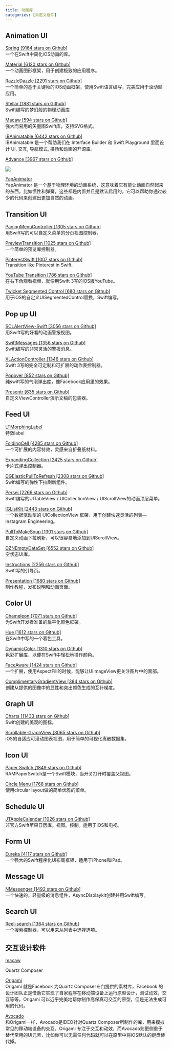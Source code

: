 ```yaml
---
title: 动画库
categories: [自定义组件]
---
```




## Animation UI
[Spring [9164 stars on Github]](https://github.com/MengTo/Spring)  
一个在Swift中简化iOS动画的库。

[Material [6120 stars on Github]](https://github.com/CosmicMind/Material)  
一个动画图形框架，用于创建极致的应用程序。

[RazzleDazzle [2291 stars on Github]](https://github.com/IFTTT/RazzleDazzle)  
一个简单的基于关键帧的iOS动画框架，使用Swift语言编写，完美应用于滚动型应用。

[Stellar [1881 stars on Github]](https://github.com/AugustRush/Stellar)  
Swift编写的梦幻般的物理动画库

[Macaw [594 stars on Github]](https://github.com/exyte/Macaw)  
强大而易用的矢量图Swift库，支持SVG格式。

[IBAnimatable [6442 stars on Github]](https://github.com/IBAnimatable/IBAnimatable)  
IBAnimatable 是一个帮助我们在 Interface Builder 和 Swift Playground 里面设计 UI, 交互, 导航模式, 换场和动画的开源库。

[Advance [3967 stars on Github]](https://github.com/storehouse/Advance)

![](https://github.com/storehouse/Advance/raw/master/Assets/logo.gif)

[YapAnimator](https://github.com/yapstudios/YapAnimator)  
YapAnimator 是一个基于物理环境的动画系统，这意味着它有能让动画自然起来的东西，比如惯性和弹簧，这些都是内置并且是默认启用的。它可以帮助你通过较少的代码来创建出更加自然的动画。


## Transition UI

[PagingMenuController [1305 stars on Github]](https://github.com/kitasuke/PagingMenuController)  
用Swift写的可以自定义菜单的分页视图控制器。

[PreviewTransition [1025 stars on Github]](https://github.com/Ramotion/preview-transition)  
一个简单的预览库控制器。

[PinterestSwift [1007 stars on Github]](https://github.com/demonnico/PinterestSwift)  
Transition like Pinterest in Swift.

[YouTube Transition [786 stars on Github]](https://github.com/aslanyanhaik/youtube-iOS)  
在右下角观看视频，就像用Swift 3写的iOS版YouTube。

[Twicket Segmented Control [680 stars on Github]](https://github.com/twicketapp/TwicketSegmentedControl)  
用于iOS的自定义UISegmentedControl替换，Swift编写。

## Pop up UI
[SCLAlertView-Swift [3056 stars on Github]](https://github.com/vikmeup/SCLAlertView-Swift)  
用Swift写的好看的动画警报视图。

[SwiftMessages [1356 stars on Github]](https://github.com/SwiftKickMobile/SwiftMessages)  
Swift编写的非常灵活的警报消息。

[XLActionController [1346 stars on Github]](https://github.com/xmartlabs/XLActionController)  
Swift 3写的完全可定制和可扩展的动作表控制器。

[Popover [852 stars on Github]](https://github.com/corin8823/Popover)  
纯swift写的气泡弹出库，像Facebook应用里的效果。

[ Presentr [635 stars on Github]](https://github.com/IcaliaLabs/Presentr)  
自定义ViewController演示文稿的包装器。

## Feed UI

[LTMorphingLabel](https://github.com/lexrus/LTMorphingLabel)  
特效label

[FoldingCell [4285 stars on Github]](https://github.com/Ramotion/folding-cell)  
一个可扩展的内容特效，灵感来自折叠纸材料。

[ExpandingCollection [2425 stars on Github]](https://github.com/Ramotion/expanding-collection)  
卡片式弹出控制器。

[DGElasticPullToRefresh [2308 stars on Github]]()  
Swift编写的弹性下拉刷新组件。

[Persei [2269 stars on Github]](https://github.com/Yalantis/Persei)  
Swift编写的UITableView / UICollectionView / UIScrollView的动画顶层菜单。

[IGListKit [2443 stars on Github]](https://github.com/Instagram/IGListKit)  
一个数据驱动型的 UICollectionView 框架，用于创建快速灵活的列表—Instagram Engineering。

[PullToMakeSoup [1301 stars on Github]](https://github.com/Yalantis/PullToMakeSoup)  
自定义动画下拉刷新，可以很容易地添加到UIScrollView。

[DZNEmptyDataSet [6552 stars on Github]](https://github.com/dzenbot/DZNEmptyDataSet)  
空状态UI库。

[Instructions [2256 stars on Github]](https://github.com/ephread/Instructions)  
Swift写的引导页。

[Presentation [1680 stars on Github]](https://github.com/hyperoslo/Presentation)  
制作教程，发布说明和动画页面。

## Color UI
[Chameleon [7071 stars on Github]](https://github.com/ViccAlexander/Chameleon)   
为Swift开发者准备的扁平化颜色框架。

[ Hue [1612 stars on Github]](https://github.com/hyperoslo/Hue)  
在Swift中写的一个着色工具。

[DynamicColor [1310 stars on Github]](https://github.com/yannickl/DynamicColor)  
色彩扩展库，以便在Swift中轻松地操作颜色。

[FaceAware [1424 stars on Github]](https://github.com/BeauNouvelle/FaceAware)  
一个扩展，使用AspectFill的时候，能够让UIImageView更关注图片中的面部。

[ComplimentaryGradientView [384 stars on Github]](https://github.com/gkye/ComplimentaryGradientView)  
创建从提供的图像中的显性和突出颜色生成的互补梯度。

## Graph UI
[Charts [11433 stars on Github]](https://github.com/danielgindi/Charts)  
Swift创建的美观的图标。

[Scrollable-GraphView [3065 stars on Github]](https://github.com/philackm/ScrollableGraphView)  
iOS的自适应可滚动图表视图，用于简单的可视化离散数据集。

## Icon UI
[Paper Switch [1849 stars on Github]](https://github.com/Ramotion/paper-switch)  
RAMPaperSwitch是一个Swift模块，当开关打开时覆盖父视图。

[Circle Menu [1768 stars on Github]](https://github.com/Ramotion/circle-menu)  
使用circular layout做的简单优雅的菜单。


## Schedule UI
[JTAppleCalendar [1026 stars on Github]](https://github.com/patchthecode/JTAppleCalendar)  
非官方Swift苹果日历库。视图。控制。适用于iOS和电视。

## Form UI
[Eureka [4117 stars on Github]](https://github.com/mamaral/Neon)  
一个强大的Swift程序化UI布局框架，适用于iPhone和iPad。

## Message UI
[NMessenger [1492 stars on Github]](https://github.com/eBay/NMessenger)  
一个快速的，轻量级的消息组件，AsyncDisplaykit创建并用Swift编写。

## Search UI
[Reel-search [1364 stars on Github]](https://github.com/Ramotion/reel-search)  
一个搜索控制器，可以用来从列表中选择选项。



## 交互设计软件
[macaw](http://download.macaw.co)

Quartz Composer

[Origami](http://facebook.github.io/origami/)  
Origami 就是Facebook 为Quartz Composer专门提供的素材库，Facebook 的设计团队正是借助它实现了自家程序在移动端设备上运行原型设计，测试动效，交互等等。Origami 可以近乎完美地帮你制作高保真可交互的原型，但是无法生成可用的代码。


[Avocado](http://labs.ideo.com/2014/05/27/avocado/)  
和Origami一样，Avocado是IDEO针对Quartz Composer所制作的库，用来模拟常见的移动端设备的交互。Origami 专注于交互和动效，而Avocado则更侧重于替代常用的UI元素，比如你可以无需任何代码就可以在原型中将iOS默认的键盘替代掉。
